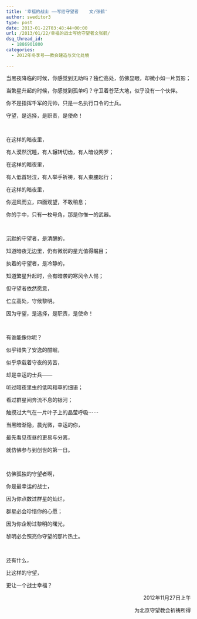 ```yaml
---
title: '幸福的战士 ——写给守望者    文/张鹤'
author: sweditor3
type: post
date: 2013-01-22T03:48:44+00:00
url: /2013/01/22/幸福的战士写给守望者文张鹤/
dsq_thread_id:
  - 1886901800
categories:
  - 2012年冬季号——教会建造与文化处境

---
```

当黑夜降临的时候，你感觉到无助吗？独伫高处，仿佛显眼，却微小如一片剪影；

当繁星升起的时候，你感觉到孤单吗？守卫着苍茫大地，似乎没有一个伙伴。

你不是指挥千军的元帅，只是一名执行口令的士兵。

守望，是选择，是职责，是使命！

&nbsp;

在这样的暗夜里，

有人漠然沉睡，有人辗转切齿，有人暗设网罗；

在这样的暗夜里，

有人低首轻泣，有人举手祈祷，有人束腰起行；

在这样的暗夜里，

你迎风而立，四面观望，不敢稍息；

你的手中，只有一枚号角，那是你惟一的武器。

&nbsp;

沉默的守望者，是清醒的，

知道暗夜无边里，仍有微弱的星光值得瞩目；

执着的守望者，是冷静的，

知道繁星升起时，会有暗袭的寒风令人惕；

但守望者依然愿意，

伫立高处，守候黎明。

因为守望，是选择，是职责，是使命！

&nbsp;

有谁能像你呢？

似乎错失了安逸的酣眠，

似乎承载着守夜的劳苦，

却是幸运的士兵——

听过暗夜里虫的低鸣和草的细语；

看过群星间奔流不息的银河；

触摸过大气在一片叶子上的晶莹呼吸⋯⋯

当黑暗渐隐，晨光微，幸运的你，

最先看见夜昼的更易与分离，

就仿佛参与到创世的第一日。

&nbsp;

仿佛孤独的守望者啊，

你是最幸运的战士，

因为你点数过群星的灿烂，

群星必会珍惜你的心愿；

因为你企盼过黎明的曙光，

黎明必会照亮你守望的那片热土。

&nbsp;

还有什么，

比这样的守望，

更让一个战士幸福？

<p style="text-align: right;">
        2012年11月27日上午
</p>

<p style="text-align: right;">
      为北京守望教会祈祷所得
</p>

&nbsp;